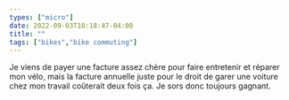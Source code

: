 ```yaml
---
types: ["micro"]
date: 2022-09-03T10:18:47-04:00
title: ""
tags: ["bikes","bike commuting"]
---
```

Je viens de payer une facture assez chère pour faire entretenir et réparer mon vélo, mais la facture annuelle juste pour le droit de garer une voiture chez mon travail coûterait deux fois ça. Je sors donc toujours gagnant.
